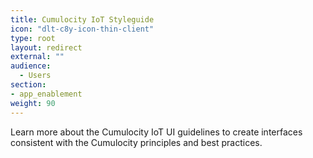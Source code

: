 ```yaml
---
title: Cumulocity IoT Styleguide
icon: "dlt-c8y-icon-thin-client"
type: root
layout: redirect
external: ""
audience:
  - Users
section:
- app_enablement
weight: 90
---
```


Learn more about the Cumulocity IoT UI guidelines to create interfaces consistent with the Cumulocity principles and best practices.
